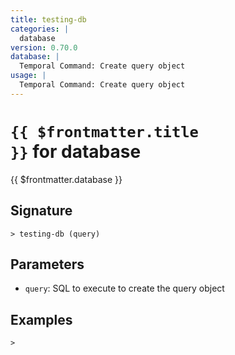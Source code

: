 ```yaml
---
title: testing-db
categories: |
  database
version: 0.70.0
database: |
  Temporal Command: Create query object
usage: |
  Temporal Command: Create query object
---
```


# <code>{{ $frontmatter.title }}</code> for database

<div class='command-title'>{{ $frontmatter.database }}</div>

## Signature

```> testing-db (query)```

## Parameters

 -  `query`: SQL to execute to create the query object

## Examples


```shell
>
```
